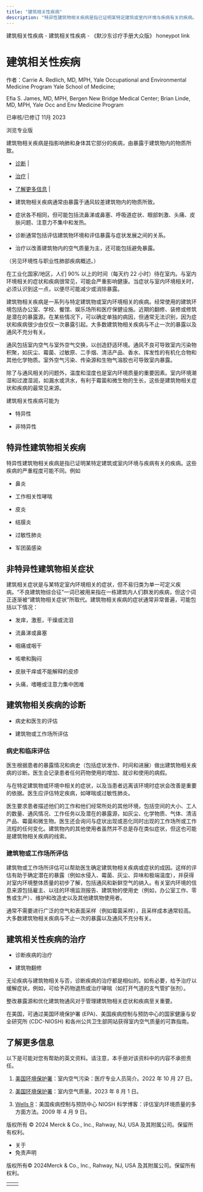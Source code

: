 ```yaml
---
title: "建筑相关性疾病"
description: "特异性建筑物相关疾病是指已证明某特定建筑或室内环境与疾病有关的疾病。这些疾病的严重程度可能不同。例如"
---
```


﻿建筑相关性疾病 \- 建筑相关性疾病 \- 《默沙东诊疗手册大众版》 honeypot link

# 建筑相关性疾病

作者：Carrie A. Redlich, MD, MPH, Yale Occupational and Environmental Medicine Program Yale
School of Medicine;

Efia S. James, MD, MPH, Bergen New Bridge Medical Center; Brian Linde, MD, MPH, Yale Occ and Env Medicine Program

已审核/已修订 11月 2023

浏览专业版

建筑物相关疾病是指影响肺和身体其它部分的疾病，由暴露于建筑物内的物质所致。

- [诊断](#诊断_v87247698_zh) \|
- [治疗](#治疗_v87247717_zh) \|
- [了解更多信息](#了解更多信息_v87247729_zh) \|

- 建筑物相关疾病通常由暴露于通风较差建筑物内的物质所致。

- 症状各不相同，但可能包括流鼻涕或鼻塞、呼吸道症状、眼部刺激、头痛、皮肤问题、注意力不集中和发热。

- 诊断通常包括评估建筑物环境和评估暴露与症状发展之间的关系。

- 治疗以改善建筑物内的空气质量为主，还可能包括避免暴露。


（另见环境性与职业性肺部疾病概述。）

在工业化国家/地区，人们 90% 以上的时间（每天约 22 小时）待在室内。与室内环境相关的症状和疾病很常见，可能会严重影响健康。当症状与室内环境相关时，必须认识到这一点，以便尽可能减少或消除暴露。

建筑物相关疾病是一系列与特定建筑物或室内环境相关的疾病。经常使用的建筑环境包括办公室、学校、餐馆、娱乐场所和医疗保健设施。近期的翻修、装修或修筑是潜在的暴露源。在某些情况下，可以确定单独的病因，但通常无法识别，因为症状和疾病很少由仅仅一次暴露引起。大多数建筑物相关疾病与不止一次的暴露以及通风不充分有关。

通风包括室内空气与室外空气交换，以创造舒适环境。通风不良可导致室内污染物积聚，如灰尘、霉菌、过敏原、二手烟、清洁产品、香水、挥发性的有机化合物和其他化学物质。室外空气污染、传染源和生物气溶胶也可导致室内暴露。

除了与通风相关的问题外，温度和湿度也是室内环境质量的重要因素。室内环境潮湿和过渡湿润，如漏水或洪水，有利于霉菌和微生物的生长，这些是建筑物相关症状和疾病的最常见来源。

建筑相关性疾病可能为

- 特异性

- 非特异性


## 特异性建筑物相关疾病

特异性建筑物相关疾病是指已证明某特定建筑或室内环境与疾病有关的疾病。这些疾病的严重程度可能不同。例如

- 鼻炎

- 工作相关性哮喘

- 皮炎

- 结膜炎

- 过敏性肺炎

- 军团菌感染


## 非特异性建筑物相关症状

建筑相关症状是与某特定室内环境相关的症状，但不易归类为单一可定义疾病。“不良建筑物综合征”一词已被用来指在一栋建筑内人们群发的疾病，但这个词正逐渐被“建筑物相关症状”所取代。建筑物相关疾病的症状通常非常普遍，可能包括以下情况：

- 发痒，激惹，干燥或流泪

- 流鼻涕或鼻塞

- 咽痛或咽干

- 咳嗽和胸闷

- 皮肤干痒或不能解释的皮疹

- 头痛，嗜睡或注意力集中困难


## 建筑物相关疾病的诊断

- 病史和医生的评估

- 建筑物或工作场所评估


### 病史和临床评估

医生根据患者的暴露情况和病史（包括症状发作、时间和进展）做出建筑物相关疾病的诊断。医生会记录患者任何药物使用的增加、就诊和使用的病假。

与在特定建筑物或环境中相关的症状，以及当患者远离该环境时症状会改善是重要的依据。医生应评估特定疾病，如哮喘或过敏性肺炎。

医生要求患者描述他们的工作和他们经常所处的其他环境，包括空间的大小、工人的数量、通风情况、工作任务以及潜在的暴露源，如灰尘、化学物质、气体、清洁产品、霉菌和微生物。医生还会询问与症状出现或恶化同时出现的工作场所或工作流程的任何变化。建筑物内的其他使用者虽然并不总是存在类似症状，但这也可能是建筑物相关疾病的线索。

### 建筑物或工作场所评估

建筑物或工作场所评估可以帮助医生确定建筑物相关疾病或症状的成因。这样的评估有助于确定潜在的暴露（例如水侵入、霉菌、灰尘、异味和极端温度），并获得对室内环境整体质量的初步了解，包括通风和新鲜空气的纳入。有关室内环境的信息来源包括雇主、以往的环境监测报告、建筑物的使用史（例如，办公室工作、零售或生产）、维护和改造史以及其他建筑物使用者。

通常不需要进行广泛的空气和表面采样（例如霉菌采样），且采样成本通常较高。大多数建筑物相关疾病与不止一次的暴露以及通风不充分有关。

## 建筑相关性疾病的治疗

- 诊断疾病的治疗

- 建筑物翻修


无论疾病与建筑物相关与否，诊断疾病的治疗都是相似的。如有必要，给予治疗以缓解症状。例如，可给予药物退热或治疗哮喘（如打开气道的支气管扩张剂）。

整改暴露源和优化建筑物通风对于管理建筑物相关症状和疾病至关重要。

在美国，可通过美国环境保护署 (EPA)、美国疾病控制与预防中心的国家健康与安全研究所 (CDC-NIOSH) 和各州公共卫生部网站获得室内空气质量的可靠指南。

## 了解更多信息

以下是可能对您有帮助的英文资料。请注意，本手册对该资料中的内容不承担责任。

1. [美国环境保护署](https://www.epa.gov/indoor-air-quality-iaq/indoor-air-pollution-introduction-health-professionals)：室内空气污染：医疗专业人员简介。2022 年 10 月 27 日。

2. [美国环境保护署](https://www.epa.gov/indoor-air-quality-iaq)：室内空气质量。2023 年 8 月 1 日。

3. [Wells R](https://blogs.cdc.gov/niosh-science-blog/2009/04/09/indoor/)：美国疾病控制与预防中心 NIOSH 科学博客：评估室内环境质量的多方面方法。2009 年 4 月 9 日。




版权所有 © 2024
Merck & Co., Inc., Rahway, NJ, USA 及其附属公司。保留所有权利。

- 关于
- 免责声明

版权所有© 2024Merck & Co., Inc., Rahway, NJ, USA 及其附属公司。保留所有权利。

|     |     |
| --- | --- |
|  |  |
